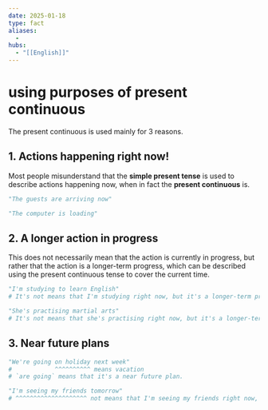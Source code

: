 ```yaml
---
date: 2025-01-18
type: fact
aliases:
  -
hubs:
  - "[[English]]"
---
```


# using purposes of present continuous

The present continuous is used mainly for 3 reasons.


## 1. Actions happening right now!

Most people misunderstand that the **simple present tense** is used to describe actions happening now, when in fact the **present continuous** is.

```py
"The guests are arriving now"

"The computer is loading"
```

## 2. A longer action in progress

This does not necessarily mean that the action is currently in progress, but rather that the action is a longer-term progress, which can be described using the present continuous tense to cover the current time.

```py
"I'm studying to learn English"
# It's not means that I'm studying right now, but it's a longer-term progress that I'm currently doing.

"She's practising martial arts"
# It's not means that she's practising right now, but it's a longer-term progress that she's currently doing.
```

## 3. Near future plans

```py
"We're going on holiday next week"
#            ^^^^^^^^^^ means vacation
# `are going` means that it's a near future plan.

"I'm seeing my friends tomorrow"
# ^^^^^^^^^^^^^^^^^^^^ not means that I'm seeing my friends right now, but it's a near future plan. There is no `is going` in this sentence but we can still know that it's a near future plan because of the `tomorrow`.

```
